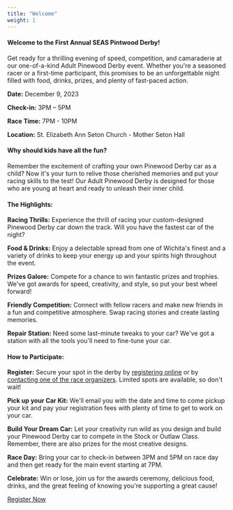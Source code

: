 ```yaml
---
title: "Welcome"
weight: 1
---
```


#### Welcome to the First Annual SEAS Pintwood Derby!

Get ready for a thrilling evening of speed, competition, and camaraderie at our one-of-a-kind Adult Pinewood Derby event. Whether you're a seasoned racer or a first-time participant, this promises to be an unforgettable night filled with food, drinks, prizes, and plenty of fast-paced action.

**Date:** December 9, 2023

**Check-in:** 3PM – 5PM

**Race Time:** 7PM - 10PM

**Location:** St. Elizabeth Ann Seton Church - Mother Seton Hall

#### Why should kids have all the fun?

Remember the excitement of crafting your own Pinewood Derby car as a child? Now it's your turn to relive those cherished memories and put your racing skills to the test! Our Adult Pinewood Derby is designed for those who are young at heart and ready to unleash their inner child.

#### The Highlights:

**Racing Thrills:** Experience the thrill of racing your custom-designed Pinewood Derby car down the track. Will you have the fastest car of the night?

**Food & Drinks:** Enjoy a delectable spread from one of Wichita's finest and a variety of drinks to keep your energy up and your spirits high throughout the event.

**Prizes Galore:** Compete for a chance to win fantastic prizes and trophies. We've got awards for speed, creativity, and style, so put your best wheel forward!

**Friendly Competition:** Connect with fellow racers and make new friends in a fun and competitive atmosphere. Swap racing stories and create lasting memories.

**Repair Station:** Need some last-minute tweaks to your car? We've got a station with all the tools you'll need to fine-tune your car.

#### How to Participate:

**Register:** Secure your spot in the derby by [registering online](#registration) or by [contacting one of the race organizers](#contact). Limited spots are available, so don't wait!

**Pick up your Car Kit:** We'll email you with the date and time to come pickup your kit and pay your registration fees with plenty of time to get to work on your car.

**Build Your Dream Car:** Let your creativity run wild as you design and build your Pinewood Derby car to compete in the Stock or Outlaw Class. Remember, there are also prizes for the most creative designs.

**Race Day:** Bring your car to check-in between 3PM and 5PM on race day and then get ready for the main event starting at 7PM.

**Celebrate:** Win or lose, join us for the awards ceremony, delicious food, drinks, and the great feeling of knowing you're supporting a great cause!

[Register Now](#registration)